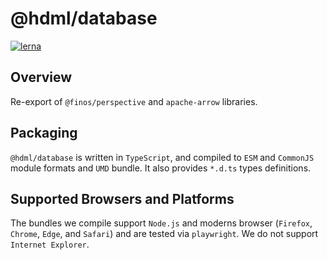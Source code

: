 # @hdml/database

[![lerna](https://img.shields.io/badge/maintained%20with-lerna-cc00ff.svg)](https://lerna.js.org/)

## Overview

Re-export of `@finos/perspective` and `apache-arrow` libraries.

## Packaging

`@hdml/database` is written in `TypeScript`, and compiled to `ESM` and `CommonJS` module formats and `UMD` bundle. It also provides `*.d.ts` types definitions.

## Supported Browsers and Platforms

The bundles we compile support `Node.js` and moderns browser (`Firefox`, `Chrome`, `Edge`, and `Safari`) and are tested via `playwright`. We do not support `Internet Explorer`.